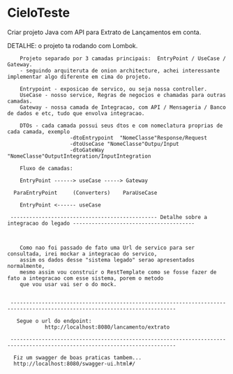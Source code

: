 # CieloTeste
Criar projeto Java com API para Extrato de Lançamentos em conta.

DETALHE: o projeto ta rodando com Lombok.

        Projeto separado por 3 camadas principais:  EntryPoint / UseCase / Gateway.
        - seguindo arquiteruta de onion architecture, achei interessante implementar algo diferente em cima do projeto.
        
        Entrypoint - exposicao de servico, ou seja nossa controller.
        UseCase - nosso service, Regras de negocios e chamadas para outras camadas.
        Gateway - nossa camada de Integracao, com API / Mensageria / Banco de dados e etc, tudo que envolva integracao.
        
        DTOs - cada camada possui seus dtos e com nomeclatura proprias de cada camada, exemplo
                        -dtoEntrypoint  "NomeClasse"Response/Request
                        -dtoUseCase "NomeClasse"Outpu/Input
                        -dtoGateWay "NomeClasse"OutputIntegration/InputIntegration

        Fluxo de camadas:
        
        EntryPoint ------> useCase -----> Gateway   
                                         
      ParaEntryPoint     (Converters)    ParaUseCase
                                         
        EntryPoint <------ useCase
                           
     ----------------------------------------------- Detalhe sobre a integracao do legado --------------------------------------- 
                
                
                
        Como nao foi passado de fato uma Url de servico para ser consultada, irei mockar a integracao do servico, 
        assim os dados desse "sistema legado" serao apresentados normalmente, 
        mesmo assim vou construir o RestTemplate como se fosse fazer de fato a integracao com esse sistema, porem o metodo
        que vou usar vai ser o do mock.
        
                
     --------------------------------------------------------------------------------------------------------------------------- 
                
       Segue o url do endpoint:         
                http://localhost:8080/lancamento/extrato
                
     ---------------------------------------------------------------------------------------------------------------------------
      
      Fiz um swagger de boas praticas tambem...
      http://localhost:8080/swagger-ui.html#/
      
                
                
                
                
                
                
                
                
                

